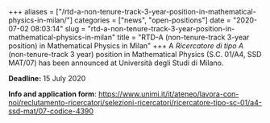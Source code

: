 +++
aliases = ["/rtd-a-non-tenure-track-3-year-position-in-mathematical-physics-in-milan/"]
categories = ["news", "open-positions"]
date = "2020-07-02 08:03:14"
slug = "rtd-a-non-tenure-track-3-year-position-in-mathematical-physics-in-milan"
title = "RTD-A (non-tenure-track 3-year position) in Mathematical Physics in Milan"
+++
A *Ricercatore di tipo A* (non-tenure-track 3 year) position in
Mathematical Physics (S.C. 01/A4, SSD MAT/07) has been announced at
Università degli Studi di Milano.

**Deadline:** 15 July 2020

**Info and application form**:
<https://www.unimi.it/it/ateneo/lavora-con-noi/reclutamento-ricercatori/selezioni-ricercatori/ricercatore-tipo-sc-01/a4-ssd-mat/07-codice-4390>
